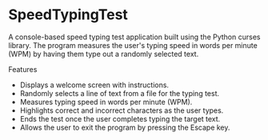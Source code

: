 # SpeedTypingTest
A console-based speed typing test application built using the Python curses library. The program measures the user's typing speed in words per minute (WPM) by having them type out a randomly selected text.

Features

- Displays a welcome screen with instructions.
- Randomly selects a line of text from a file for the typing test.
- Measures typing speed in words per minute (WPM).
- Highlights correct and incorrect characters as the user types.
- Ends the test once the user completes typing the target text.
- Allows the user to exit the program by pressing the Escape key.





